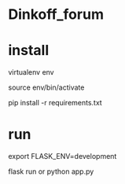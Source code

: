 # Dinkoff_forum
# install
virtualenv env

source env/bin/activate

pip install -r requirements.txt

# run
export FLASK_ENV=development

flask run or python app.py
